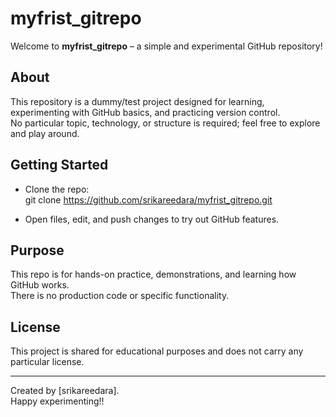 # myfrist_gitrepo

Welcome to **myfrist_gitrepo** – a simple and experimental GitHub repository!

## About

This repository is a dummy/test project designed for learning, experimenting with GitHub basics, and practicing version control.  
No particular topic, technology, or structure is required; feel free to explore and play around.

## Getting Started

- Clone the repo:  
git clone https://github.com/srikareedara/myfrist_gitrepo.git

- Open files, edit, and push changes to try out GitHub features.

## Purpose

This repo is for hands-on practice, demonstrations, and learning how GitHub works.  
There is no production code or specific functionality.

## License

This project is shared for educational purposes and does not carry any particular license.

---

Created by [srikareedara].  
Happy experimenting!!
